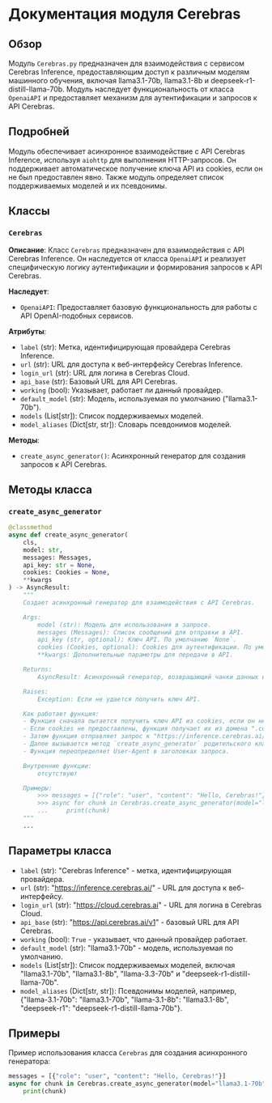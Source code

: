 # Документация модуля Cerebras

## Обзор

Модуль `Cerebras.py` предназначен для взаимодействия с сервисом Cerebras Inference, предоставляющим доступ к различным моделям машинного обучения, включая llama3.1-70b, llama3.1-8b и deepseek-r1-distill-llama-70b. Модуль наследует функциональность от класса `OpenaiAPI` и предоставляет механизм для аутентификации и запросов к API Cerebras.

## Подробней

Модуль обеспечивает асинхронное взаимодействие с API Cerebras Inference, используя `aiohttp` для выполнения HTTP-запросов. Он поддерживает автоматическое получение ключа API из cookies, если он не был предоставлен явно. Также модуль определяет список поддерживаемых моделей и их псевдонимы.

## Классы

### `Cerebras`

**Описание**: Класс `Cerebras` предназначен для взаимодействия с API Cerebras Inference. Он наследуется от класса `OpenaiAPI` и реализует специфическую логику аутентификации и формирования запросов к API Cerebras.

**Наследует**:

- `OpenaiAPI`: Предоставляет базовую функциональность для работы с API OpenAI-подобных сервисов.

**Атрибуты**:

- `label` (str): Метка, идентифицирующая провайдера Cerebras Inference.
- `url` (str): URL для доступа к веб-интерфейсу Cerebras Inference.
- `login_url` (str): URL для логина в Cerebras Cloud.
- `api_base` (str): Базовый URL для API Cerebras.
- `working` (bool): Указывает, работает ли данный провайдер.
- `default_model` (str): Модель, используемая по умолчанию ("llama3.1-70b").
- `models` (List[str]): Список поддерживаемых моделей.
- `model_aliases` (Dict[str, str]): Словарь псевдонимов моделей.

**Методы**:

- `create_async_generator()`: Асинхронный генератор для создания запросов к API Cerebras.

## Методы класса

### `create_async_generator`

```python
@classmethod
async def create_async_generator(
    cls,
    model: str,
    messages: Messages,
    api_key: str = None,
    cookies: Cookies = None,
    **kwargs
) -> AsyncResult:
    """
    Создает асинхронный генератор для взаимодействия с API Cerebras.

    Args:
        model (str): Модель для использования в запросе.
        messages (Messages): Список сообщений для отправки в API.
        api_key (str, optional): Ключ API. По умолчанию `None`.
        cookies (Cookies, optional): Cookies для аутентификации. По умолчанию `None`.
        **kwargs: Дополнительные параметры для передачи в API.

    Returns:
        AsyncResult: Асинхронный генератор, возвращающий чанки данных из API.

    Raises:
        Exception: Если не удается получить ключ API.

    Как работает функция:
    - Функция сначала пытается получить ключ API из cookies, если он не предоставлен явно.
    - Если cookies не предоставлены, функция получает их из домена ".cerebras.ai".
    - Затем функция отправляет запрос к "https://inference.cerebras.ai/api/auth/session", чтобы получить ключ API.
    - Далее вызывается метод `create_async_generator` родительского класса `OpenaiAPI` с полученным ключом API и другими параметрами.
    - Функция переопределяет User-Agent в заголовках запроса.

    Внутренние функции:
        отсутствуют

    Примеры:
        >>> messages = [{"role": "user", "content": "Hello, Cerebras!"}]
        >>> async for chunk in Cerebras.create_async_generator(model="llama3.1-70b", messages=messages):
        ...     print(chunk)
    """
    ...
```

## Параметры класса

- `label` (str): "Cerebras Inference" - метка, идентифицирующая провайдера.
- `url` (str): "https://inference.cerebras.ai/" - URL для доступа к веб-интерфейсу.
- `login_url` (str): "https://cloud.cerebras.ai" - URL для логина в Cerebras Cloud.
- `api_base` (str): "https://api.cerebras.ai/v1" - базовый URL для API Cerebras.
- `working` (bool): `True` - указывает, что данный провайдер работает.
- `default_model` (str): "llama3.1-70b" - модель, используемая по умолчанию.
- `models` (List[str]): Список поддерживаемых моделей, включая "llama3.1-70b", "llama3.1-8b", "llama-3.3-70b" и "deepseek-r1-distill-llama-70b".
- `model_aliases` (Dict[str, str]): Псевдонимы моделей, например, {"llama-3.1-70b": "llama3.1-70b", "llama-3.1-8b": "llama3.1-8b", "deepseek-r1": "deepseek-r1-distill-llama-70b"}.

## Примеры

Пример использования класса `Cerebras` для создания асинхронного генератора:

```python
messages = [{"role": "user", "content": "Hello, Cerebras!"}]
async for chunk in Cerebras.create_async_generator(model="llama3.1-70b", messages=messages):
    print(chunk)